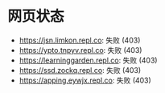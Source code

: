 # 网页状态
- https://jsn.limkon.repl.co: 失败 (403)
- https://ypto.tnpyv.repl.co: 失败 (403)
- https://learninggarden.repl.co: 失败 (403)
- https://ssd.zockq.repl.co: 失败 (403)
- https://apping.eywjx.repl.co: 失败 (403)
